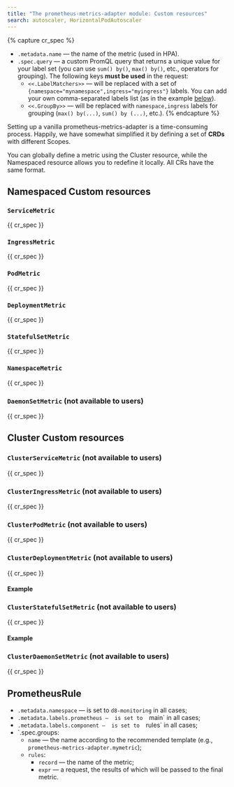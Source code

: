 ```yaml
---
title: "The prometheus-metrics-adapter module: Custom resources"
search: autoscaler, HorizontalPodAutoscaler 
---
```


{% capture cr_spec %}
* `.metadata.name` — the name of the metric (used in HPA).
* `.spec.query` — a custom PromQL query that returns a unique value for your label set (you can use `sum() by()`, `max() by()`, etc., operators for grouping). The following keys **must be used** in the request:
    * `<<.LabelMatchers>>` — will be replaced with a set of `{namespace="mynamespace",ingress="myingress"}` labels. You can add your own comma-separated labels list (as in the example [below](usage.html#example-of-using-rabbitmq-queue-size-based-custom-metrics)).
    * `<<.GroupBy>>` — will be replaced with `namespace,ingress` labels for grouping (`max() by(...)`, `sum() by (...)`, etc.).
{% endcapture %}

Setting up a vanilla prometheus-metrics-adapter is a time-consuming process. Happily, we have somewhat simplified it by defining a set of **CRDs** with different Scopes.

You can globally define a metric using the Cluster resource, while the Namespaced resource allows you to redefine it locally. All CRs have the same format.

## Namespaced Custom resources
### `ServiceMetric`
{{ cr_spec }}

### `IngressMetric`
{{ cr_spec }}

### `PodMetric`
{{ cr_spec }}

### `DeploymentMetric`
{{ cr_spec }}

### `StatefulSetMetric`
{{ cr_spec }}

### `NamespaceMetric`
{{ cr_spec }}

### `DaemonSetMetric` (not available to users)
{{ cr_spec }}

## Cluster Custom resources

### `ClusterServiceMetric` (not available to users)
{{ cr_spec }}

### `ClusterIngressMetric` (not available to users)
{{ cr_spec }}

### `ClusterPodMetric` (not available to users)
{{ cr_spec }}

### `ClusterDeploymentMetric` (not available to users)
{{ cr_spec }}
#### Example

### `ClusterStatefulSetMetric` (not available to users)
{{ cr_spec }}
#### Example

### `ClusterDaemonSetMetric` (not available to users)
{{ cr_spec }}

## PrometheusRule

* `.metadata.namespace` —  is set to `d8-monitoring` in all cases;
* `.metadata.labels.prometheus —  is set to  `main` in all cases;
* `.metadata.labels.component —  is set to  `rules` in all cases;
* `.spec.groups:
    * `name` — the name according to the recommended template (e.g., `prometheus-metrics-adapter.mymetric`);
    * `rules`:
      * `record` — the name of the metric;
      * `expr` — a request, the results of which will be passed to the final metric.
